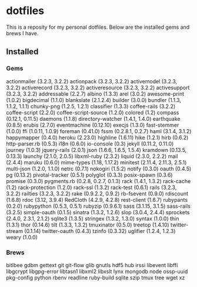 # dotfiles

This is a reposity for my personal dotfiles. Below are the installed gems and brews I have.

## Installed

### Gems

actionmailer (3.2.3, 3.2.2)
actionpack (3.2.3, 3.2.2)
activemodel (3.2.3, 3.2.2)
activerecord (3.2.3, 3.2.2)
activeresource (3.2.3, 3.2.2)
activesupport (3.2.3, 3.2.2)
addressable (2.2.7)
albino (1.3.3)
arel (3.0.2)
awesome-print (1.0.2)
bigdecimal (1.1.0)
blankslate (2.1.2.4)
builder (3.0.0)
bundler (1.1.3, 1.1.2, 1.1.1)
chunky-png (1.2.5, 1.2.1)
classifier (1.3.3)
coffee-rails (3.2.2)
coffee-script (2.2.0)
coffee-script-source (1.2.0)
colored (1.2)
compass (0.12.1, 0.11.5)
daemons (1.1.8)
directory-watcher (1.4.1, 1.4.0)
earthquake (0.8.5)
erubis (2.7.0)
eventmachine (0.12.10)
execjs (1.3.0)
fast-stemmer (1.0.0)
ffi (1.0.11, 1.0.9)
foreman (0.41.0)
fssm (0.2.8.1, 0.2.7)
haml (3.1.4, 3.1.2)
happymapper (0.4.0)
heroku (2.23.0)
highline (1.6.11)
hike (1.2.1)
hirb (0.6.2)
http-parser.rb (0.5.3)
i18n (0.6.0)
io-console (0.3)
jekyll (0.11.2, 0.11.0)
journey (1.0.3)
jquery-rails (2.0.1)
json (1.6.6, 1.6.5, 1.5.4)
kramdown (0.13.5, 0.13.3)
launchy (2.1.0, 2.0.5)
libxml-ruby (2.3.2)
liquid (2.3.0, 2.2.2)
mail (2.4.4)
maruku (0.6.0)
mime-types (1.18, 1.17.2)
minitest (2.11.4, 2.11.3, 2.5.1)
multi-json (1.2.0, 1.1.0)
netrc (0.7.1)
nokogiri (1.5.2)
notify (0.3.0)
oauth (0.4.5)
pg (0.13.2)
pivotal-tracker (0.5.1)
polyglot (0.3.3)
posix-spawn (0.3.6)
promise (0.3.0)
pygments.rb (0.2.8, 0.2.7, 0.1.3)
rack (1.4.1, 1.3.2)
rack-cache (1.2)
rack-protection (1.2.0)
rack-ssl (1.3.2)
rack-test (0.6.1)
rails (3.2.3, 3.2.2)
railties (3.2.3, 3.2.2)
rake (0.9.2.2, 0.9.2)
rb-fsevent (0.9.0)
rdiscount (1.6.8)
rdoc (3.12, 3.9.4)
RedCloth (4.2.9, 4.2.8)
rest-client (1.6.7)
rubypants (0.2.0)
rubypython (0.5.3, 0.5.1)
rubyzip (0.9.6.1)
sass (3.1.15, 3.1.5)
sass-rails (3.2.5)
simple-oauth (0.1.5)
sinatra (1.3.2, 1.2.6)
slop (3.0.4, 2.4.4)
sprockets (2.4.0, 2.3.1, 2.1.2)
sqlite3 (1.3.5)
stringex (1.3.2, 1.3.0)
syntax (1.0.0)
thin (1.3.1)
thor (0.14.6)
tilt (1.3.3, 1.3.2)
tmuxinator (0.5.0)
treetop (1.4.10)
twitter-stream (0.1.14)
twitter-oauth (0.4.3)
tzinfo (0.3.32)
uglifier (1.2.4, 1.2.3)
weary (1.0.0)

### Brews

bitlbee
gdbm
gettext
git
git-flow
glib
gnutls
hdf5
hub
irssi
libevent
libffi
libgcrypt
libgpg-error
libtasn1
libxml2
libxslt
lynx
mongodb
node
ossp-uuid
pkg-config
python
rbenv
readline
ruby-build
sqlite
szip
tmux
tree
wget
xz

